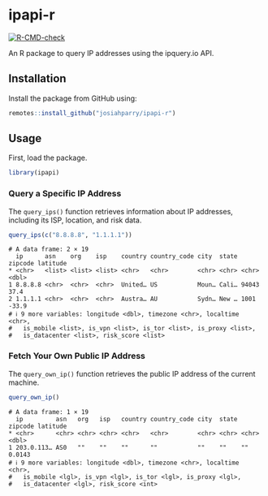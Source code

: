 # ipapi-r

[![R-CMD-check](https://github.com/JosiahParry/ipapi-r/actions/workflows/R-CMD-check.yaml/badge.svghttps://github.com/JosiahParry/ipapi-r/actions/workflows/R-CMD-check.yaml/badge.svghttps://github.com/JosiahParry/ipapi-r/actions/workflows/R-CMD-check.yaml/badge.svg)](https://github.com/JosiahParry/ipapi-r/actions/workflows/R-CMD-check.yaml)

An R package to query IP addresses using the ipquery.io API.

## Installation

Install the package from GitHub using:

``` r
remotes::install_github("josiahparry/ipapi-r")
```

## Usage

First, load the package.

``` r
library(ipapi)
```

### Query a Specific IP Address

The `query_ips()` function retrieves information about IP addresses,
including its ISP, location, and risk data.

``` r
query_ips(c("8.8.8.8", "1.1.1.1"))
```

    # A data frame: 2 × 19
      ip      asn    org    isp    country country_code city  state zipcode latitude
    * <chr>   <list> <list> <list> <chr>   <chr>        <chr> <chr> <chr>      <dbl>
    1 8.8.8.8 <chr>  <chr>  <chr>  United… US           Moun… Cali… 94043       37.4
    2 1.1.1.1 <chr>  <chr>  <chr>  Austra… AU           Sydn… New … 1001       -33.9
    # ℹ 9 more variables: longitude <dbl>, timezone <chr>, localtime <chr>,
    #   is_mobile <list>, is_vpn <list>, is_tor <list>, is_proxy <list>,
    #   is_datacenter <list>, risk_score <list>

### Fetch Your Own Public IP Address

The `query_own_ip()` function retrieves the public IP address of the
current machine.

``` r
query_own_ip()
```

    # A data frame: 1 × 19
      ip         asn   org   isp   country country_code city  state zipcode latitude
    * <chr>      <chr> <chr> <chr> <chr>   <chr>        <chr> <chr> <chr>      <dbl>
    1 203.0.113… AS0   ""    ""    ""      ""           ""    ""    ""        0.0143
    # ℹ 9 more variables: longitude <dbl>, timezone <chr>, localtime <chr>,
    #   is_mobile <lgl>, is_vpn <lgl>, is_tor <lgl>, is_proxy <lgl>,
    #   is_datacenter <lgl>, risk_score <int>
